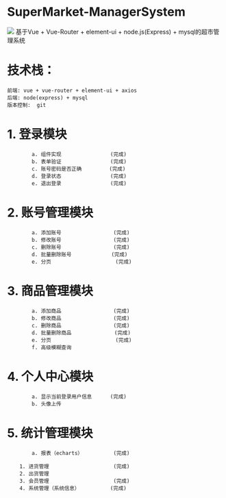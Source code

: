 # SuperMarket-ManagerSystem
![](https://img.shields.io/badge/author-JunJun-brightgreen.svg)
基于Vue + Vue-Router + element-ui + node.js(Express) + mysql的超市管理系统

# 技术栈：
    前端: vue + vue-router + element-ui + axios 
    后端: node(express) + mysql 
    版本控制:  git
    
#         1. 登录模块
            a. 组件实现                (完成)
            b. 表单验证                (完成)
            c. 账号密码是否正确         (完成)
            d. 登录状态                (完成)        
            e. 退出登录                (完成)

#         2. 账号管理模块
            a. 添加账号                 (完成)
            b. 修改账号                 (完成)        
            c. 删除账号                 (完成)
            d. 批量删除账号             (完成)
            e. 分页                     (完成)

#        3. 商品管理模块
            a. 添加商品                 (完成)
            b. 修改商品                 (完成)
            c. 删除商品                 (完成)
            d. 批量删除商品              (完成)
            e. 分页                     (完成)
            f. 高级模糊查询

#         4. 个人中心模块
            a. 显示当前登录用户信息      (完成)
            b. 头像上传

#         5. 统计管理模块
            a. 报表（echarts）          (完成)
            
        1. 进货管理                     (完成)
        2. 出货管理                 
        3. 会员管理                     (完成)
        4. 系统管理（系统信息）          (完成)

